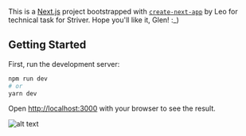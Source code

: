 This is a [Next.js](https://nextjs.org/) project bootstrapped with [`create-next-app`](https://github.com/vercel/next.js/tree/canary/packages/create-next-app) by Leo for technical task for Striver. Hope you'll like it, Glen! :_)

## Getting Started

First, run the development server:

```bash
npm run dev
# or
yarn dev
```

Open [http://localhost:3000](http://localhost:3000) with your browser to see the result.

![alt text](https://cdn.discordapp.com/attachments/922110315905298513/1101539144099971152/Screenshot_2023-04-29_at_2.03.06_am.png)